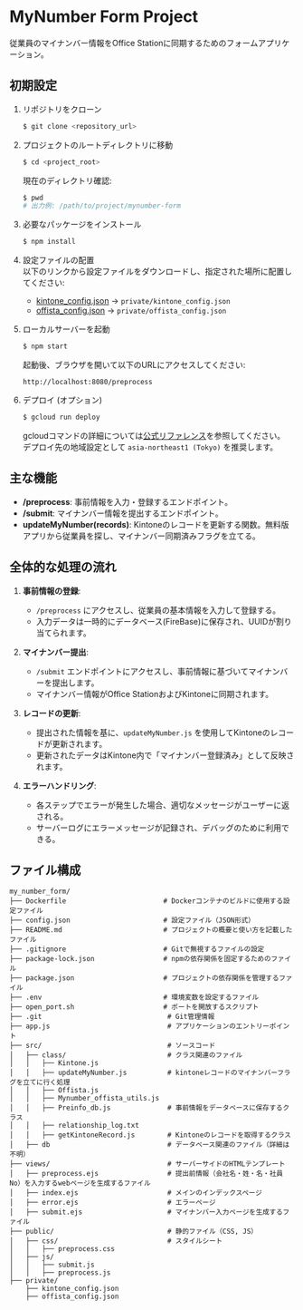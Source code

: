 # MyNumber Form Project

従業員のマイナンバー情報をOffice Stationに同期するためのフォームアプリケーション。

## 初期設定

1. リポジトリをクローン
   ```sh
   $ git clone <repository_url>
   ```

2. プロジェクトのルートディレクトリに移動
   ```sh
   $ cd <project_root>
   ```
   現在のディレクトリ確認:
   ```sh
   $ pwd
   # 出力例: /path/to/project/mynumber-form
   ```

3. 必要なパッケージをインストール
   ```sh
   $ npm install
   ```

4. 設定ファイルの配置  
   以下のリンクから設定ファイルをダウンロードし、指定された場所に配置してください:
   - [kintone_config.json](https://drive.google.com/file/d/1CAD8n3OSJhGVypVVNLKWNV0LAK1wu88s/view?usp=sharing_link) -> `private/kintone_config.json`
   - [offista_config.json](https://drive.google.com/file/d/1VN5gIbefUn8bqoQUc9qjpga1mYD77UL1/view?usp=sharing_link) -> `private/offista_config.json`

5. ローカルサーバーを起動
   ```sh
   $ npm start
   ```
   起動後、ブラウザを開いて以下のURLにアクセスしてください:
   ```
   http://localhost:8080/preprocess
   ```

6. デプロイ (オプション)
   ```sh
   $ gcloud run deploy
   ```
   gcloudコマンドの詳細については[公式リファレンス](https://cloud.google.com/sdk/gcloud/reference/run)を参照してください。
   デプロイ先の地域設定として `asia-northeast1 (Tokyo)` を推奨します。

## 主な機能

- **/preprocess**: 事前情報を入力・登録するエンドポイント。
- **/submit**: マイナンバー情報を提出するエンドポイント。
- **updateMyNumber(records)**: Kintoneのレコードを更新する関数。無料版アプリから従業員を探し、マイナンバー同期済みフラグを立てる。

## 全体的な処理の流れ

1. **事前情報の登録**: 
   - `/preprocess` にアクセスし、従業員の基本情報を入力して登録する。
   - 入力データは一時的にデータベース(FireBase)に保存され、UUIDが割り当てられます。

2. **マイナンバー提出**:
   - `/submit` エンドポイントにアクセスし、事前情報に基づいてマイナンバーを提出します。
   - マイナンバー情報がOffice StationおよびKintoneに同期されます。

3. **レコードの更新**:
   - 提出された情報を基に、`updateMyNumber.js` を使用してKintoneのレコードが更新されます。
   - 更新されたデータはKintone内で「マイナンバー登録済み」として反映されます。

4. **エラーハンドリング**:
   - 各ステップでエラーが発生した場合、適切なメッセージがユーザーに返される。
   - サーバーログにエラーメッセージが記録され、デバッグのために利用できる。

## ファイル構成

```
my_number_form/
├── Dockerfile                        # Dockerコンテナのビルドに使用する設定ファイル
├── config.json                       # 設定ファイル（JSON形式）
├── README.md                         # プロジェクトの概要と使い方を記載したファイル
├── .gitignore                        # Gitで無視するファイルの設定
├── package-lock.json                 # npmの依存関係を固定するためのファイル
├── package.json                      # プロジェクトの依存関係を管理するファイル
├── .env                              # 環境変数を設定するファイル
├── open_port.sh                      # ポートを開放するスクリプト
├── .git                               # Git管理情報
├── app.js                             # アプリケーションのエントリーポイント
├── src/                               # ソースコード
│   ├── class/                         # クラス関連のファイル
│   │   ├── Kintone.js                 
│   │   ├── updateMyNumber.js          # kintoneレコードのマイナンバーフラグを立てに行く処理
│   │   ├── Offista.js                 
│   │   ├── Mynumber_offista_utils.js  
│   │   ├── Preinfo_db.js              # 事前情報をデータベースに保存するクラス
│   │   ├── relationship_log.txt       
│   │   ├── getKintoneRecord.js        # Kintoneのレコードを取得するクラス
│   ├── db                             # データベース関連のファイル（詳細は不明）
├── views/                             # サーバーサイドのHTMLテンプレート
│   ├── preprocess.ejs                 # 提出前情報（会社名・姓・名・社員No）を入力するwebページを生成するファイル
│   ├── index.ejs                      # メインのインデックスページ
│   ├── error.ejs                      # エラーページ
│   ├── submit.ejs                     # マイナンバー入力ページを生成するファイル
├── public/                            # 静的ファイル（CSS, JS）
│   ├── css/                           # スタイルシート
│   │   ├── preprocess.css             
│   ├── js/                           
│   │   ├── submit.js                  
│   │   ├── preprocess.js              
├── private/
    ├── kintone_config.json                           
    ├── offista_config.json                           
```
